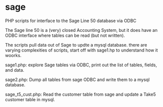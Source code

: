 sage
====

PHP scripts for interface to the Sage Line 50 database via ODBC

The Sage line 50 is a (very) closed Accounting System, but it does have an ODBC interface where tables can be read (but not written).

The scripts pull data out of Sage to updte a mysql database. there are varying complexities of scripts, start off with sage1.hp to understand how it woorks.

sage1.php:
explore Sage tables via ODBC, print out the list of tables, fields, and data.

sage2.php:
Dump all tables from sage ODBC and write them to a mysql database.

sage_t5_cust.php:
Read the customer table from sage and update a Take5 customer table in mysql.
 
